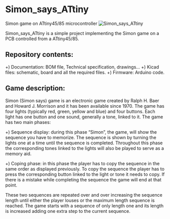 # Simon_says_ATtiny


Simon game on ATtiny45/85 microcontroller
![Simon_says_ATtiny](https://github.com/ElectronPlant/Simon_says_ATtiny/blob/master/Documentation/Simon_says_complete_assembly.jpg)

Simon_says_ATtiny is a simple project implementing the Simon game on a PCB controlled from a ATtiny45/85.

Repository contents:
--------------------

 +) Documentation: BOM file, Technical specification, drawings...
 +) Kicad files: schematic, board and all the required files.
 +) Firmware: Arduino code.

Game description:
-----------------
Simon (Simon says) game is an electronic game created by Ralph H. Baer and Howard J. Morrison and it has been available since 1970. The game has four lights (typically red, green, yellow and blue) and four buttons. Each light has one button and one sound, generally a tone, linked to it. The game has two main phases:

  +) Sequence display: during this phase “Simon”, the game, will show the sequence you have to memorize. The sequence is shown by turning the lights one at a time until the sequence is completed. Throughout this phase the corresponding tones linked to the lights will also be played to serve as a memory aid.
  
  +) Coping phase: in this phase the player has to copy the sequence in the same order as displayed previously. To copy the sequence the player has to press the corresponding button linked to the light or tone it needs to copy. If there is a mistake while completing the sequence the game will end at that point.
  
These two sequences are repeated over and over increasing the sequence length until either the player louses or the maximum length sequence is reached. The game starts with a sequence of only length one and its length is increased adding one extra step to the current sequence.
